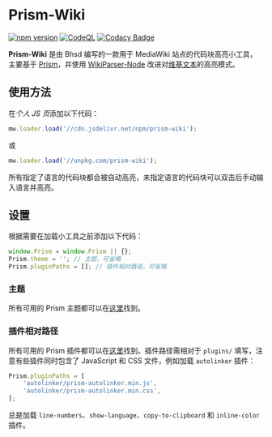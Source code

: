 # Prism-Wiki

[![npm version](https://badge.fury.io/js/prism-wiki.svg)](https://www.npmjs.com/package/prism-wiki)
[![CodeQL](https://github.com/bhsd-harry/prism-wiki/actions/workflows/codeql.yml/badge.svg)](https://github.com/bhsd-harry/prism-wiki/actions/workflows/github-code-scanning/codeql)
[![Codacy Badge](https://app.codacy.com/project/badge/Grade/6e3f4c7dd6a94c1cb384aa929b899f5c)](https://app.codacy.com/gh/bhsd-harry/prism-wiki/dashboard)

**Prism-Wiki** 是由 Bhsd 编写的一款用于 MediaWiki 站点的代码块高亮小工具，主要基于 [Prism](https://prismjs.com/)，并使用 [WikiParser-Node](https://www.npmjs.com/package/wikiparser-node) 改进对[维基文本](https://www.mediawiki.org/wiki/Wikitext)的高亮模式。

## 使用方法

在*个人 JS 页*添加以下代码：

```js
mw.loader.load('//cdn.jsdelivr.net/npm/prism-wiki');
```

或

```js
mw.loader.load('//unpkg.com/prism-wiki');
```

所有指定了语言的代码块都会被自动高亮，未指定语言的代码块可以双击后手动输入语言并高亮。

## 设置

根据需要在加载小工具之前添加以下代码：

```js
window.Prism = window.Prism || {};
Prism.theme = ''; // 主题，可省略
Prism.pluginPaths = []; // 插件相对路径，可省略
```

### 主题

所有可用的 Prism 主题都可以在[这里](https://prismjs.com/examples)找到。

### 插件相对路径

所有可用的 Prism 插件都可以在[这里](https://github.com/PrismJS/prism/tree/master/plugins)找到。插件路径需相对于 `plugins/` 填写，注意有些插件同时包含了 JavaScript 和 CSS 文件，例如加载 `autolinker` 插件：

```js
Prism.pluginPaths = [
	'autolinker/prism-autolinker.min.js',
	'autolinker/prism-autolinker.min.css',
];
```

总是加载 `line-numbers`、`show-language`、`copy-to-clipboard` 和 `inline-color` 插件。
